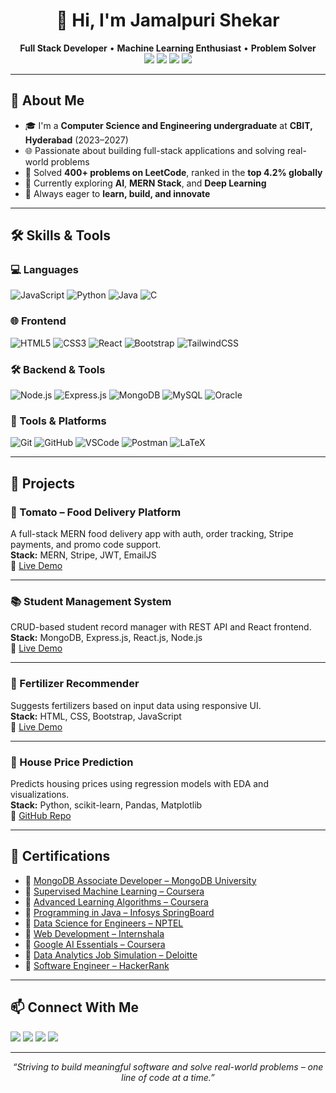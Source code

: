 <h1 align="center">👋 Hi, I'm Jamalpuri Shekar</h1>

<p align="center">
  <strong>Full Stack Developer</strong> • <strong>Machine Learning Enthusiast</strong> • <strong>Problem Solver</strong><br>
  <a href="mailto:shekharjamalpuri18@gmail.com"><img src="https://img.shields.io/badge/Gmail-D14836?style=for-the-badge&logo=gmail&logoColor=white"/></a>
  <a href="https://www.linkedin.com/in/shekar-jamalpuri-905b20289"><img src="https://img.shields.io/badge/LinkedIn-0A66C2?style=for-the-badge&logo=linkedin&logoColor=white"/></a>
  <a href="https://github.com/Shekhar6264"><img src="https://img.shields.io/badge/GitHub-171515?style=for-the-badge&logo=github&logoColor=white"/></a>
  <a href="https://leetcode.com/u/Shekhar6264/"><img src="https://img.shields.io/badge/LeetCode-FFA116?style=for-the-badge&logo=leetcode&logoColor=white"/></a>
</p>

---

## 🚀 About Me

- 🎓 I'm a **Computer Science and Engineering undergraduate** at **CBIT, Hyderabad** (2023–2027)
- 🌐 Passionate about building full-stack applications and solving real-world problems
- 🧠 Solved **400+ problems on LeetCode**, ranked in the **top 4.2% globally**
- 💬 Currently exploring **AI**, **MERN Stack**, and **Deep Learning**
- 📌 Always eager to **learn, build, and innovate**

---

## 🛠️ Skills & Tools

### 💻 Languages  
![JavaScript](https://img.shields.io/badge/JavaScript-F7DF1E?style=flat-square&logo=javascript&logoColor=black)
![Python](https://img.shields.io/badge/Python-3776AB?style=flat-square&logo=python&logoColor=white)
![Java](https://img.shields.io/badge/Java-007396?style=flat-square&logo=java&logoColor=white)
![C](https://img.shields.io/badge/C-00599C?style=flat-square&logo=c&logoColor=white)

### 🌐 Frontend  
![HTML5](https://img.shields.io/badge/HTML5-E34F26?style=flat-square&logo=html5&logoColor=white)
![CSS3](https://img.shields.io/badge/CSS3-1572B6?style=flat-square&logo=css3&logoColor=white)
![React](https://img.shields.io/badge/React-61DAFB?style=flat-square&logo=react&logoColor=black)
![Bootstrap](https://img.shields.io/badge/Bootstrap-7952B3?style=flat-square&logo=bootstrap&logoColor=white)
![TailwindCSS](https://img.shields.io/badge/TailwindCSS-06B6D4?style=flat-square&logo=tailwind-css&logoColor=white)

### 🛠 Backend & Tools  
![Node.js](https://img.shields.io/badge/Node.js-339933?style=flat-square&logo=node.js&logoColor=white)
![Express.js](https://img.shields.io/badge/Express.js-000000?style=flat-square&logo=express&logoColor=white)
![MongoDB](https://img.shields.io/badge/MongoDB-47A248?style=flat-square&logo=mongodb&logoColor=white)
![MySQL](https://img.shields.io/badge/MySQL-4479A1?style=flat-square&logo=mysql&logoColor=white)
![Oracle](https://img.shields.io/badge/Oracle-F80000?style=flat-square&logo=oracle&logoColor=white)

### 🔧 Tools & Platforms  
![Git](https://img.shields.io/badge/Git-F05032?style=flat-square&logo=git&logoColor=white)
![GitHub](https://img.shields.io/badge/GitHub-181717?style=flat-square&logo=github&logoColor=white)
![VSCode](https://img.shields.io/badge/VS%20Code-007ACC?style=flat-square&logo=visual-studio-code&logoColor=white)
![Postman](https://img.shields.io/badge/Postman-FF6C37?style=flat-square&logo=postman&logoColor=white)
![LaTeX](https://img.shields.io/badge/LaTeX-008080?style=flat-square&logo=latex&logoColor=white)

---

## 💼 Projects

### 🍅 Tomato – Food Delivery Platform  
A full-stack MERN food delivery app with auth, order tracking, Stripe payments, and promo code support.  
**Stack:** MERN, Stripe, JWT, EmailJS  
🔗 [Live Demo](https://food-delivery-frontend-smyd.onrender.com)

---

### 📚 Student Management System  
CRUD-based student record manager with REST API and React frontend.  
**Stack:** MongoDB, Express.js, React.js, Node.js  
🔗 [Live Demo](https://studentmanagement-9-4kqa.onrender.com)

---

### 🌿 Fertilizer Recommender  
Suggests fertilizers based on input data using responsive UI.  
**Stack:** HTML, CSS, Bootstrap, JavaScript  
🔗 [Live Demo](https://fertilizer-recommender-kfs6.onrender.com/homepage.html)

---

### 🏡 House Price Prediction  
Predicts housing prices using regression models with EDA and visualizations.  
**Stack:** Python, scikit-learn, Pandas, Matplotlib  
🔗 [GitHub Repo](https://github.com/Shekhar6264/House-Price-Prediction)

---

## 🏅 Certifications

- 📜 [MongoDB Associate Developer – MongoDB University](https://drive.google.com/file/d/1U_m5IybwyG1C8VxWD0mi6H_soEgtysBQ/view?usp=drive_link)  
- 📜 [Supervised Machine Learning – Coursera](https://drive.google.com/file/d/1a6T5HLoI32b1CFpc_4v3LC1sMJi15tMw/view?usp=drive_link)  
- 📜 [Advanced Learning Algorithms – Coursera](https://drive.google.com/file/d/1an0D_ryI51YeZUkCIzwBHtHn0RWZIPfq/view?usp=drive_link)  
- 📜 [Programming in Java – Infosys SpringBoard](https://drive.google.com/file/d/1GVYms_owKpRXMAdnanAv-SPuMTo2ACys/view?usp=drive_link)  
- 📜 [Data Science for Engineers – NPTEL](https://drive.google.com/file/d/1i1YEO6RBJ5sgLIBUIGKT2yUqZTBxy1F0/view?usp=drive_link)  
- 📜 [Web Development – Internshala](https://drive.google.com/file/d/1YTecVdbpmGy4OLweFaFBsxVb68pNK-eH/view?usp=drive_link)  
- 📜 [Google AI Essentials – Coursera](https://drive.google.com/file/d/12Nf3RPe6CLASLW7EDIxtyBM95Mvln-cE/view?usp=drive_link)  
- 📜 [Data Analytics Job Simulation – Deloitte](https://drive.google.com/file/d/1afjsDu8rQB2DmqSyJoUTreCJBcnoJUcy/view?usp=drive_link)  
- 📜 [Software Engineer – HackerRank](https://drive.google.com/file/d/16X8skBXMIJP9FO_zK90Luceq0XE3WOge/view?usp=drive_link)

---

## 📫 Connect With Me

<a href="mailto:shekharjamalpuri18@gmail.com"><img src="https://img.shields.io/badge/Gmail-D14836?style=for-the-badge&logo=gmail&logoColor=white"/></a>
<a href="https://www.linkedin.com/in/shekar-jamalpuri-905b20289"><img src="https://img.shields.io/badge/LinkedIn-0A66C2?style=for-the-badge&logo=linkedin&logoColor=white"/></a>
<a href="https://github.com/Shekhar6264"><img src="https://img.shields.io/badge/GitHub-171515?style=for-the-badge&logo=github&logoColor=white"/></a>
<a href="https://leetcode.com/u/Shekhar6264/"><img src="https://img.shields.io/badge/LeetCode-FFA116?style=for-the-badge&logo=leetcode&logoColor=white"/></a>

---

<p align="center">
  <em>“Striving to build meaningful software and solve real-world problems – one line of code at a time.”</em>
</p>
